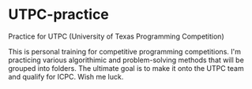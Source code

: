 # UTPC-practice
Practice for UTPC (University of Texas Programming Competition)

This is personal training for competitive programming competitions. I'm practicing various algorithimic and problem-solving methods that will be grouped into folders. The ultimate goal is to make it onto the UTPC team and qualify for ICPC. Wish me luck.